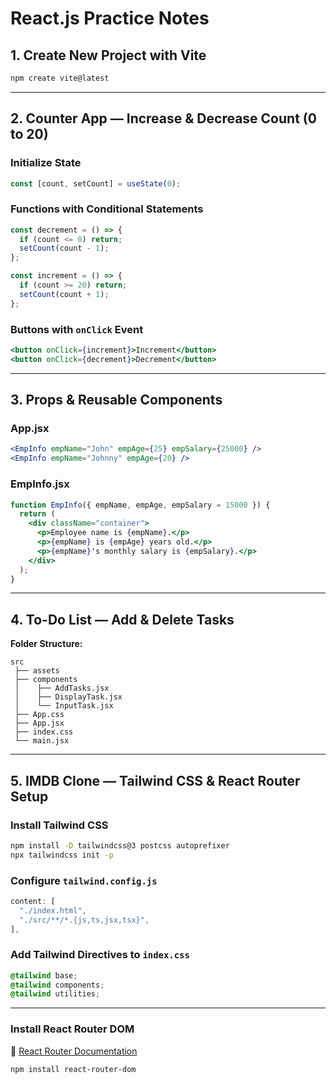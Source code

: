 # React.js Practice Notes

## 1. Create New Project with Vite

```bash
npm create vite@latest
```

---

## 2. Counter App — Increase & Decrease Count (0 to 20)

### Initialize State

```jsx
const [count, setCount] = useState(0);
```

### Functions with Conditional Statements

```jsx
const decrement = () => {
  if (count <= 0) return;
  setCount(count - 1);
};

const increment = () => {
  if (count >= 20) return;
  setCount(count + 1);
};
```

### Buttons with `onClick` Event

```jsx
<button onClick={increment}>Increment</button>
<button onClick={decrement}>Decrement</button>
```

---

## 3. Props & Reusable Components

### App.jsx

```jsx
<EmpInfo empName="John" empAge={25} empSalary={25000} />
<EmpInfo empName="Johnny" empAge={20} />
```

### EmpInfo.jsx

```jsx
function EmpInfo({ empName, empAge, empSalary = 15000 }) {
  return (
    <div className="container">
      <p>Employee name is {empName}.</p>
      <p>{empName} is {empAge} years old.</p>
      <p>{empName}'s monthly salary is {empSalary}.</p>
    </div>
  );
}
```

---

## 4. To-Do List — Add & Delete Tasks

**Folder Structure:**

```
src
 ├── assets
 ├── components
 │    ├── AddTasks.jsx
 │    ├── DisplayTask.jsx
 │    └── InputTask.jsx
 ├── App.css
 ├── App.jsx
 ├── index.css
 └── main.jsx
```

---

## 5. IMDB Clone — Tailwind CSS & React Router Setup

### Install Tailwind CSS

```bash
npm install -D tailwindcss@3 postcss autoprefixer
npx tailwindcss init -p
```

### Configure `tailwind.config.js`

```js
content: [
  "./index.html",
  "./src/**/*.{js,ts,jsx,tsx}",
],
```

### Add Tailwind Directives to `index.css`

```css
@tailwind base;
@tailwind components;
@tailwind utilities;
```

---

### Install React Router DOM

📄 [React Router Documentation](https://reactrouter.com/6.30.1/start/tutorial)

```bash
npm install react-router-dom
```

